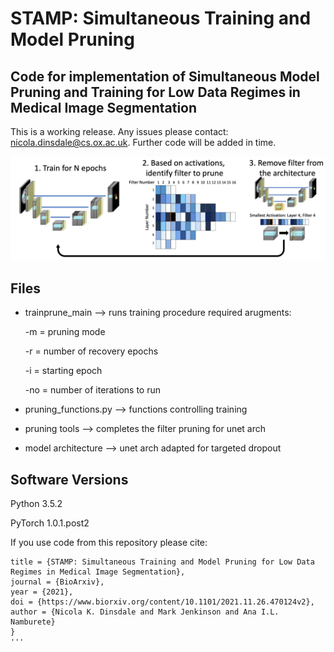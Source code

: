 # STAMP: Simultaneous Training and Model Pruning
## Code for implementation of Simultaneous Model Pruning and Training for Low Data Regimes in Medical Image Segmentation

This is a working release. Any issues please contact: nicola.dinsdale@cs.ox.ac.uk. Further code will be added in time. 

![GitHub Logo](graphical_abs.png)

Files
-----------------
- trainprune_main --> runs training procedure
  required arugments: 
  
    -m = pruning mode
    
    -r = number of recovery epochs
    
    -i = starting epoch
    
    -no = number of iterations to run
   
- pruning_functions.py --> functions controlling training

- pruning tools --> completes the filter pruning for unet arch

- model architecture --> unet arch adapted for targeted dropout
  
 
Software Versions 
-----------------
Python 3.5.2

PyTorch 1.0.1.post2

If you use code from this repository please cite:

```@article{STAMP,
title = {STAMP: Simultaneous Training and Model Pruning for Low Data Regimes in Medical Image Segmentation},
journal = {BioArxiv},
year = {2021},
doi = {https://www.biorxiv.org/content/10.1101/2021.11.26.470124v2},
author = {Nicola K. Dinsdale and Mark Jenkinson and Ana I.L. Namburete}
}
'''
